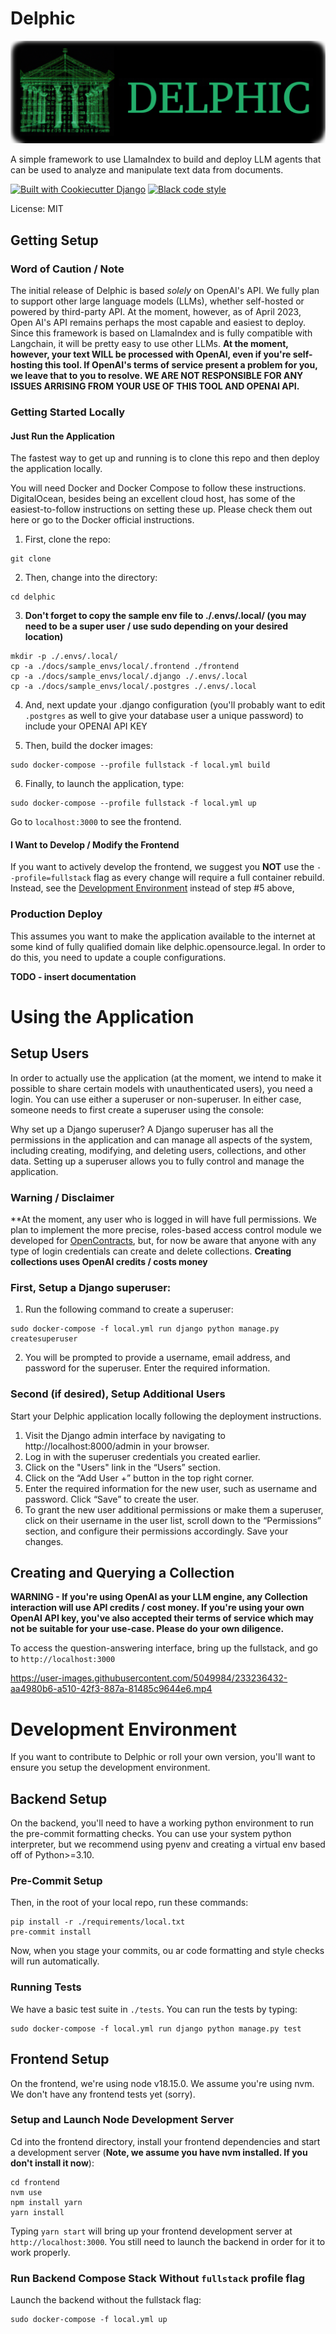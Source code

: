 # Delphic

![](./docs/images/Delphic_Header.png)

A simple framework to use LlamaIndex to build and deploy LLM agents that can be used to analyze and manipulate text data from documents.

[![Built with Cookiecutter Django](https://img.shields.io/badge/built%20with-Cookiecutter%20Django-ff69b4.svg?logo=cookiecutter)](https://github.com/cookiecutter/cookiecutter-django/)
[![Black code style](https://img.shields.io/badge/code%20style-black-000000.svg)](https://github.com/ambv/black)

License: MIT

## Getting Setup

### Word of Caution / Note

The initial release of Delphic is based *solely* on OpenAI's API. We fully plan to support other large language models (LLMs), whether self-hosted or powered by third-party API. At the moment, however, as of April 2023, Open AI's API remains perhaps the most capable and easiest to deploy. Since this framework is based on LlamaIndex and is fully compatible with Langchain, it will be pretty easy to use other LLMs. **At the moment, however, your text WILL be processed with OpenAI, even if you're self-hosting this tool. If OpenAI's terms of service present a problem for you, we leave that to you to resolve. WE ARE NOT RESPONSIBLE FOR ANY ISSUES ARRISING FROM YOUR USE OF THIS TOOL AND OPENAI API.**

### Getting Started Locally

#### Just Run the Application

The fastest way to get up and running is to clone this repo and then deploy the application locally.

You will need Docker and Docker Compose to follow these instructions. DigitalOcean, besides being an excellent cloud host, has some of the easiest-to-follow instructions on setting these up. Please check them out here or go to the Docker official instructions.

1. First, clone the repo:

```commandline
git clone
```

2. Then, change into the directory:

```commandline
cd delphic
```

3. **Don't forget to copy the sample env file to ./.envs/.local/ (you may need to be a super user / use sudo depending on your desired location)**

```commandline
mkdir -p ./.envs/.local/
cp -a ./docs/sample_envs/local/.frontend ./frontend
cp -a ./docs/sample_envs/local/.django ./.envs/.local
cp -a ./docs/sample_envs/local/.postgres ./.envs/.local
```

4. And, next update your .django configuration (you'll probably want to edit `.postgres` as well to give your database user a unique password)
   to include your OPENAI API KEY

5. Then, build the docker images:

```commandline
sudo docker-compose --profile fullstack -f local.yml build
```

6. Finally, to launch the application, type:

```commandline
sudo docker-compose --profile fullstack -f local.yml up
```

Go to `localhost:3000` to see the frontend.

#### I Want to Develop / Modify the Frontend

If you want to actively develop the frontend, we suggest you **NOT** use the `--profile=fullstack` flag as every change will require a full container rebuild. 
Instead, see the [Development Environment](#development-environment)  instead of step #5 above,

### Production Deploy

This assumes you want to make the application available to the internet at some kind of fully qualified domain like delphic.opensource.legal. In order to do this, you need to update a couple configurations.

**TODO - insert documentation**

# Using the Application

## Setup Users

In order to actually use the application (at the moment, we intend to make it possible to share certain models with unauthenticated users), you need a login. You can use either a superuser or non-superuser. In either case, someone needs to first create a superuser using the console:

Why set up a Django superuser? A Django superuser has all the permissions in the application and can manage all aspects of the system, including creating, modifying, and deleting users, collections, and other data. Setting up a superuser allows you to fully control and manage the application.

### Warning / Disclaimer

**At the moment, any user who is logged in will have full permissions. We plan to implement the more precise, roles-based access control module we developed for [OpenContracts](https://github.com/JSv4/OpenContracts), but, for now
be aware that anyone with any type of login credentials can create and delete collections. **Creating collections uses OpenAI credits / costs money**

### First, Setup a Django superuser:

1. Run the following command to create a superuser:

```
sudo docker-compose -f local.yml run django python manage.py createsuperuser
```

2. You will be prompted to provide a username, email address, and password for the superuser. Enter the required information.

### Second (if desired), Setup Additional Users

Start your Delphic application locally following the deployment instructions.

1. Visit the Django admin interface by navigating to http://localhost:8000/admin in your browser.
2. Log in with the superuser credentials you created earlier.
3. Click on the "Users" link in the “Users” section.
4. Click on the “Add User +” button in the top right corner.
5. Enter the required information for the new user, such as username and password. Click “Save” to create the user.
6. To grant the new user additional permissions or make them a superuser, click on their username in the user list, scroll down to the “Permissions” section, and configure their permissions accordingly. Save your changes.

## Creating and Querying a Collection

**WARNING - If you're using OpenAI as your LLM engine, any Collection interaction will use API credits / cost money. If you're using your own OpenAI API key, you've also accepted their terms of service which may not be suitable for your use-case. Please do your own diligence.**

To access the question-answering interface, bring up the fullstack, and go to `http://localhost:3000`

https://user-images.githubusercontent.com/5049984/233236432-aa4980b6-a510-42f3-887a-81485c9644e6.mp4

# Development Environment

If you want to contribute to Delphic or roll your own version, you'll want to ensure you setup the development environment.

## Backend Setup

On the backend, you'll need to have a working python environment to run the pre-commit formatting checks. You can use
your system python interpreter, but we recommend using pyenv and creating a virtual env based off of Python>=3.10.

### Pre-Commit Setup

Then, in the root of your local repo, run these commands:

```
pip install -r ./requirements/local.txt
pre-commit install
```

Now, when you stage your commits, ou ar code formatting and style checks will run automatically.

### Running Tests

We have a basic test suite in `./tests`. You can run the tests by typing:

```commandline
sudo docker-compose -f local.yml run django python manage.py test
```

## Frontend Setup

On the frontend, we're using node v18.15.0. We assume you're using nvm. We don't have any frontend tests yet (sorry).

### Setup and Launch Node Development Server 

Cd into the frontend directory, install your frontend dependencies and start a development server 
(**Note, we assume you have nvm installed. If you don't install it now**):

```commandline
cd frontend
nvm use
npm install yarn
yarn install
```

Typing `yarn start` will bring up your frontend development server at `http://localhost:3000`. You still need
to launch the backend in order for it to work properly. 

### Run Backend Compose Stack Without `fullstack` profile flag

Launch the backend without the fullstack flag:

```commandline
sudo docker-compose -f local.yml up
```
